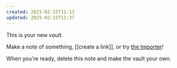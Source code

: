```yaml
---
created: 2025-02-15T11:13
updated: 2025-02-15T12:37
---
```

This is your new *vault*.

Make a note of something, [[create a link]], or try [the Importer](https://help.obsidian.md/Plugins/Importer)!

When you're ready, delete this note and make the vault your own.